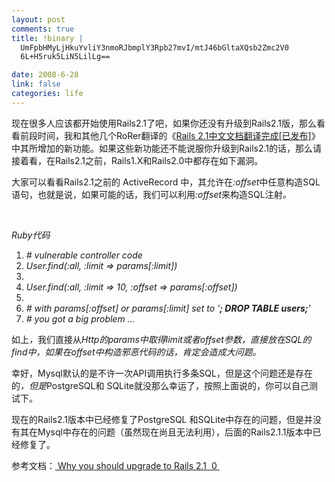 ```yaml
--- 
layout: post
comments: true
title: !binary |
  UmFpbHMyLjHkuYvliY3nmoRJbmplY3Rpb27mvI/mtJ46bGltaXQsb2Zmc2V0
  6L+H5ruk5LiN5LilLg==

date: 2008-6-28
link: false
categories: life
---
```

现在很多人应该都开始使用Rails2.1了吧，如果你还没有升级到Rails2.1版，那么看看前段时间，我和其他几个RoRer翻译的《<a href="http://iceskysl.1sters.com/?action=show&amp;id=316">Rails 2.1中文文档翻译完成[已发布]</a>》中其所增加的新功能。如果这些新功能还不能说服你升级到Rails2.1的话，那么请接着看，在Rails2.1之前，Rails1.X和Rails2.0中都存在如下漏洞。

大家可以看看Rails2.1之前的 ActiveRecord 中，其允许在<em>:offset</em>中任意构造SQL语句，也就是说，如果可能的话，我们可以利用<em>:offset</em>来构造SQL注射<em>。</em>

&nbsp;
<div class="codeText">
<div class="codeHead"><em>Ruby代码</em></div>
<ol class="dp-rb" start="1">
	<li class="alt"><span><span class="comment"><em># vulnerable controller code</em></span><span><em>  </em></span></span></li>
	<li><span><em>User.find(<span class="symbol">:all</span><span>, </span><span class="symbol">:limit</span><span> =&gt; params[</span><span class="symbol">:limit</span><span>])  </span></em></span></li>
	<li class="alt"><span><em>  </em></span></li>
	<li><span><em>User.find(<span class="symbol">:all</span><span>, </span><span class="symbol">:limit</span><span> =&gt; 10, </span><span class="symbol">:offset</span><span> =&gt; params[</span><span class="symbol">:offset</span><span>])  </span></em></span></li>
	<li class="alt"><span><em>  </em></span></li>
	<li><span><span class="comment"><em># with params[:offset] or params[:limit] set to '<strong>; DROP TABLE users;</strong>'</em></span><span><em>  </em></span></span></li>
	<li class="alt"><span><span class="comment"><em># you got a big problem ...</em></span><span><em>  </em></span></span></li>
</ol>
</div>
如上<em>，</em>我们直接从<em>Http的params中取得limit或者offset参数，直接放在SQL的find中，如果在offset中构造邪恶代码的话，肯定会造成大问题。</em>

幸好，Mysql默认的是不许一次API调用执行多条SQL，但是这个问题还是存在的<em>，但是</em>PostgreSQL和 SQLite就没那么幸运了，按照上面说的，你可以自己测试下。

现在的Rails2.1版本中已经修复了PostgreSQL 和SQLite中存在的问题，但是并没有其在Mysql中存在的问题（虽然现在尚且无法利用），后面的Rails2.1.1版本中已经修复了。

参考文档：<a href="http://blog.innerewut.de/"> Why you should upgrade to Rails 2.1  0  </a>
